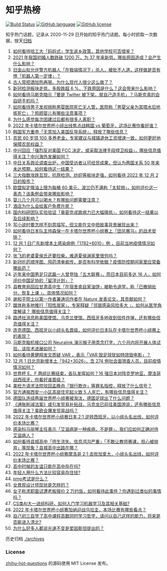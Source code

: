 # 知乎热榜
[![Build Status](https://github.com/ToWeLong/zhihu-hot-questions/workflows/CI/badge.svg)](https://github.com/ToWeLong/zhihu-hot-questions/actions)
[![GitHub language](https://img.shields.io/badge/language-golang-orange.svg)](https://golang.org/)
[![GitHub license](https://img.shields.io/github/license/ToWeLong/zhihu-hot-questions)](https://github.com/ToWeLong/zhihu-hot-questions/blob/main/LICENSE)

知乎热门话题，记录从 2020-11-29 日开始的知乎热门话题。每小时抓取一次数据，按天[归档](./archives)

<!-- BEGIN -->

1. [如何看待哈工大「妈妈式」学生返乡政策，其他学校可否借鉴？](https://www.zhihu.com/question/569592391)
1. [2021 年我国初婚人数跌破 1200 万，为 37 年来新低，哪些原因造成？会产生什么影响？](https://www.zhihu.com/question/570130620)
1. [旧金山拟允许警方机器人「在极端情况下」杀人，被批不人道，这样做是否有悖「机器人第一定律」？](https://www.zhihu.com/question/569967257)
1. [古人常把酒加热再喝，为什么现代人很少这么做了？](https://www.zhihu.com/question/568130332)
1. [新冠检测板块走低，多股跌超 6 %，下跌原因是什么？这会带来什么影响？](https://www.zhihu.com/question/569925007)
1. [如何看待马斯克暗示「要是 Twitter 被下架，就自己造手机」？马斯克真的会自研手机吗？](https://www.zhihu.com/question/569831829)
1. [如何看待男子发视频称男婴医院死亡无人管，医院称「男婴父亲为其喂水后呛咳死亡」？照顾婴儿有哪些注意事项？](https://www.zhihu.com/question/570129603)
1. [为什么感觉每次团建过后都有很多人离职？](https://www.zhihu.com/question/389507525)
1. [2022 年卡塔尔世界杯小组出线焦点战韩国 vs 葡萄牙，这场比赛你看好谁？](https://www.zhihu.com/question/570119093)
1. [韩国军方重申「无意加入美国反导系统」，释放了哪些信息？](https://www.zhihu.com/question/569990549)
1. [农民 60 岁领 100 多养老金，专家建议与城镇退休工资增速一致，如何更好地保障农民权益？](https://www.zhihu.com/question/570133255)
1. [中兴回应「强烈反对美国 FCC 决定，或采取法律手段捍卫权益」，哪些信息值得关注？中兴海外发展如何？](https://www.zhihu.com/question/569771124)
1. [中日关系舆论调查出炉，中国受访者认可经贸成果，但认为两国关系 50 年来未达预期，如何看待这一结果？](https://www.zhihu.com/question/569966645)
1. [三大指数涨跌互现，抗原检测、纺织等板块走强，如何看待 2022 年 12 月 2 日的股市？](https://www.zhihu.com/question/570136125)
1. [欧盟拟定俄油上限为每桶 60 美元，波兰仍不满称「太软弱」，如何评价这一表态？该条例会带来哪些影响？](https://www.zhihu.com/question/570136102)
1. [婴儿几个月可以喝水？有哪些问题需要注意？](https://www.zhihu.com/question/567484052)
1. [酒店为什么会给客户免费升房？](https://www.zhihu.com/question/568787589)
1. [国内科研团队实验验证「奥密克戎致病力已大幅降低」，如何看待这一结果以及后续影响？](https://www.zhihu.com/question/569919176)
1. [写小说时要怎样不刻意描写，但又能在文中把故事背景展现出来？](https://www.zhihu.com/question/569349130)
1. [如何看待日本队主帅森保一在卡塔尔世界杯小组赛上「田忌赛马」的战术安排？](https://www.zhihu.com/question/570117283)
1. [12 月 1 日广东新增本土感染病例「1782+6010」例 ，目前当地疫情情况如何？](https://www.zhihu.com/question/570123642)
1. [张飞的老婆夏侯氏还要捡柴，难道夏侯渊家里很穷吗？](https://www.zhihu.com/question/480536389)
1. [新冠吃药顺序图、囤药清单疯传，是否有科学依据？疫情防控期间家里应常备哪些药？](https://www.zhihu.com/question/570124298)
1. [近年来中国男足只武磊一人曾登陆「五大联赛」，而日本目前多达 16 人，如何评价中国足协的「留洋计划」？](https://www.zhihu.com/question/569186955)
1. [县教育局回应甘肃高中生「在宿舍卖自家油饼」被勒令退学，称「已撤销处分，恢复上课 」，具体情况如何？](https://www.zhihu.com/question/569967345)
1. [谢和平院士以第一作者兼通讯作者在 Nature 发表论文，其贡献如何？](https://www.zhihu.com/question/569930121)
1. [媒体称多地推行「阳性居家」，专家释疑「邻居感染风险多大 」，如何从医学角度解读？ 哪些信息值得关注？](https://www.zhihu.com/question/570128815)
1. [路透社消息称美国使馆、乌克兰使馆、西班牙多地收到信件炸弹，还有哪些信息值得关注？](https://www.zhihu.com/question/570129942)
1. [连克德国、西班牙以小组头名晋级，如何评价日本队在卡塔尔世界杯小组赛上的表现？](https://www.zhihu.com/question/570109114)
1. [马斯克脑机接口公司 Neuralink 演示猴子用意念打字，六个月内将开展人体试验，该技术进展如何？](https://www.zhihu.com/question/569739868)
1. [如何看待黄健翔发文质疑 VAR ，表示「VAR 毁足球犹如特效毁电影」？](https://www.zhihu.com/question/570123938)
1. [12 月 1 日北京新增本土「942+3026」，含 274 例社会面筛查人员，目前疫情情况如何？](https://www.zhihu.com/question/570120523)
1. [世界杯 E、F 两组比赛结束，各队发挥如何？16 强日本对阵克罗地亚、摩洛哥战西班牙，你看好谁晋级？](https://www.zhihu.com/question/570118713)
1. [美检方请求法院驳回孟晚舟「银行欺诈」等罪名指控，释放了什么信号？](https://www.zhihu.com/question/570146313)
1. [官方通报西安一小区高层住宅起火致 5 人死亡，有哪些信息值得关注？](https://www.zhihu.com/question/570014858)
1. [德国队连续两届世界杯小组赛被淘汰，德国足球出了什么问题？](https://www.zhihu.com/question/570108019)
1. [《通胀削减法案》或引发贸易补贴战，马克龙已前往美国游说，还有哪些信息值得关注？美欧会爆发贸易战吗？](https://www.zhihu.com/question/569959604)
1. [2022 年卡塔尔世界杯小组赛日本 2:1 逆转西班牙，以小组头名出线，如何评价本场比赛？](https://www.zhihu.com/question/570014727)
1. [感染科马丽琴主任表示「艾滋病是一种疾病，不是罪」，我们应如何正确对待艾滋病人 ?](https://www.zhihu.com/question/570020259)
1. [如何看待县城高中「师生流失、信息鸿沟严重」「不敢让教师赛课，担心被抛弃」等现象？县城高中出路在哪？](https://www.zhihu.com/question/569935769)
1. [2022 年卡塔尔世界杯小组赛摩洛哥 2:1 击败加拿大，小组头名出线，如何评价本场比赛？](https://www.zhihu.com/question/570014562)
1. [高中时候的友谊只能在高中存在吗?](https://www.zhihu.com/question/570121070)
1. [年轻人用什么方法比较容易存住钱?](https://www.zhihu.com/question/534121114)
1. [pmp考试是什么？](https://www.zhihu.com/question/64520630)
1. [女景观设计师现状是怎样的？](https://www.zhihu.com/question/266010527)
1. [女子称求职面试遭老板报价 2 万约饭，如何看待此事件？你遇到过类似的事情吗？](https://www.zhihu.com/question/570130904)
1. [CS类AI大一进组科研，如何入门学习机器学习及其相关基础?](https://www.zhihu.com/question/569151613)
1. [2022 年卡塔尔世界杯小组赛加纳迎战乌拉圭，本场比赛有哪些看点？](https://www.zhihu.com/question/570119099)
1. [自己初三自学了高中课程高数同时学习哲学，请问以自己这样的能力，将来是否能进入清北?](https://www.zhihu.com/question/568229795)
1. [为什么好多人都说光速不变是爱因斯坦提出的？](https://www.zhihu.com/question/569841457)

<!-- END -->

历史归档 [./archives](./archives)


### License
[zhihu-hot-questions](https://github.com/towelong/zhihu-hot-questions) 的源码使用 MIT License 发布。